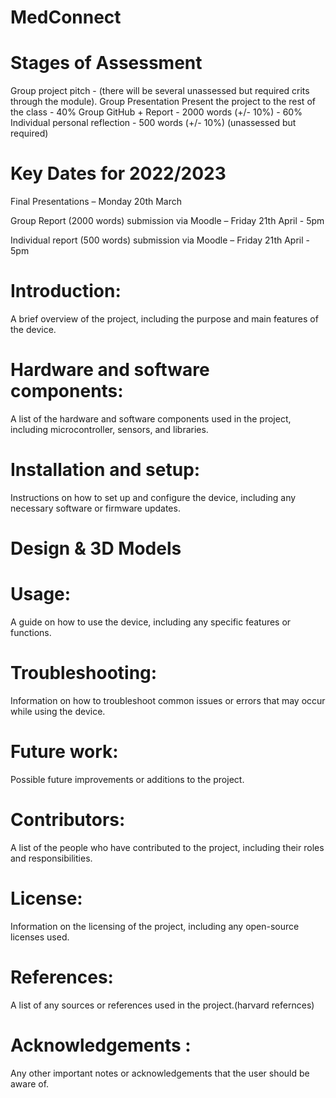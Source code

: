 # MedConnect

# Stages of Assessment
Group project pitch - (there will be several unassessed but required crits through the module).
Group Presentation Present the project to the rest of the class - 40% 
Group GitHub + Report - 2000 words (+/- 10%) - 60% 
Individual personal reflection - 500 words (+/- 10%) (unassessed but required)
# Key Dates for 2022/2023
Final Presentations – Monday 20th March

Group Report (2000 words) submission via Moodle – Friday 21th April - 5pm  

Individual report (500 words) submission via Moodle – Friday 21th April - 5pm 




# Introduction:
A brief overview of the project, including the purpose and main features of the device.

# Hardware and software components:
A list of the hardware and software components used in the project, including microcontroller, sensors, and libraries.

# Installation and setup:
Instructions on how to set up and configure the device, including any necessary software or firmware updates.

# Design & 3D Models

# Usage:
A guide on how to use the device, including any specific features or functions.

# Troubleshooting:
Information on how to troubleshoot common issues or errors that may occur while using the device.

# Future work:
Possible future improvements or additions to the project.

# Contributors:
A list of the people who have contributed to the project, including their roles and responsibilities.

# License:
Information on the licensing of the project, including any open-source licenses used.

# References:
A list of any sources or references used in the project.(harvard refernces)

# Acknowledgements : 
Any other important notes or acknowledgements that the user should be aware of.
